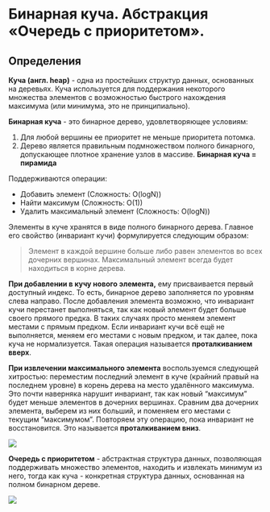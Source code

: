 # Бинарная куча. Абстракция «Очередь с приоритетом».

## Определения

**Куча (англ. heap)** - одна из простейших структур данных, основанных на деревьях. Куча используется для поддержания некоторого множества элементов с возможностью быстрого нахождения максимума (или минимума, это не принципиально).

**Бинарная куча** - это бинарное дерево, удовлетворяющее условиям:
1) Для любой вершины ее приоритет не меньше приоритета потомка.
2) Дерево является правильным подмножеством полного бинарного, допускающее плотное хранение узлов в массиве.
**Бинарная куча = пирамида**

Поддерживаются операции:
* Добавить элемент (Сложность: O(logN))
* Найти максимум (Сложность: O(1))
* Удалить максимальный элемент (Сложность: O(logN))

Элементы в куче хранятся в виде полного бинарного дерева. Главное его свойство (инвариант кучи) формулируется следующим образом:

> Элемент в каждой вершине больше либо равен элементов во всех дочерних вершинах. Максимальный элемент всегда будет находиться в корне дерева.

**При добавлении в кучу нового элемента,** ему присваивается первый доступный индекс. То есть, бинарное дерево заполняется по уровням слева направо. После добавления элемента возможно, что инвариант кучи перестанет выполняться, так как новый элемент будет больше своего прямого предка. В таких случаях просто меняем элемент местами с прямым предком. Если инвариант кучи всё ещё не выполняется, меняем его местами с новым предком, и так далее, пока куча не нормализуется. Такая операция называется **проталкиванием вверх**.

**При извлечении максимального элемента** воспользуемся следующей хитростью: переместим последний элемент в куче (крайний правый на последнем уровне) в корень дерева на место удалённого максимума. Это почти наверняка нарушит инвариант, так как новый “максимум” будет меньше элементов в дочерних вершинах. Сравним два дочерних элемента, выберем из них больший, и поменяем его местами с текущим “максимумом”. Повторяем эту операцию, пока инвариант не восстановится. Это называется **проталкиванием вниз**.

![](../pictures/5.png)

**Очередь с приоритетом** - абстрактная структура данных, позволяющая поддерживать множество элементов, находить и извлекать минимум из него, тогда как куча - конкретная структура данных, основанная на полном бинарном дереве.

![](../pictures/6.png)
